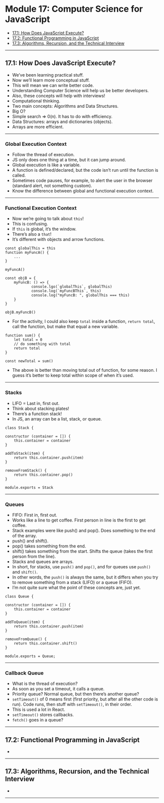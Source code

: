 # Module 17: Computer Science for JavaScript
- [17.1: How Does JavaScript Execute?](#17.1-how-does-javascript-execute)
- [17.2: Functional Programming in JavaScript](#17.2-functional-programming-in-javascript)
- [17.3: Algorithms, Recursion, and the Technical Interview](#17.3-algorithms-recursion-and-the-technical-interview)

---

## 17.1: How Does JavaScript Execute?
- We’ve been learning practical stuff.
- Now we’ll learn more conceptual stuff.
- This will mean we can write better code.
- Understanding Computer Science will help us be better developers.
- Also, these concepts will help with interviews!
- Computational thinking.
- Two main concepts: Algorithms and Data Structures.
- Big O?
- Simple search => 0(n). It has to do with efficiency.
- Data Structures: arrays and dictionaries (objects).
- Arrays are more efficient.

---

### Global Execution Context
- Follow the thread of execution.
- JS only does one thing at a time, but it can jump around.
- Global execution is like a variable.
- A function is defined/declared, but the code isn’t run until the function is called.
- Sometimes code pauses, for example, to alert the user in the browser (standard alert, not something custom).
- Know the difference between global and functional execution context.

---

### Functional Execution Context
- Now we’re going to talk about `this`!
- This is confusing.
- If `this` is global, it’s the window.
- There’s also a `that`!
- It’s different with objects and arrow functions.

```
const globalThis = this
function myFuncA() {
	...
}

myFuncA()

const objB = {
	myFuncB: () => {
			console.lgo(`globalThis`, globalThis)
			console.log(`myFuncBThis`, this)
			console.log("myFuncB: ", globalThis === this)
	}
}

objB.myFuncB()

```

- For the activity, I could also keep `total` inside a function, `return total`, call the function, but make that equal a new variable.

```
function sum() {
	let total = 0
	// do something with total
	return total
}

const newTotal = sum()
```

- The above is better than moving total out of function, for some reason. I guess it’s better to keep total within scope of when it’s used.

---

### Stacks
- LIFO = Last in, first out.
- Think about stacking plates!
- There’s a function stack!
- In JS, an array can be a list, stack, or queue.

```
class Stack {

constructor (container = []) {
	this.container = container
}

addToStack(item) {
	return this.container.push(item)
}

removeFromStack() {
	return this.container.pop()
}

module.exports = Stack
```

---

### Queues
- FIFO: First in, first out.
- Works like a line to get coffee. First person in line is the first to get coffee.
- Stack examples were like push() and pop(). Does something to the end of the array.
- push() and shift().
- pop() takes something from the end.
- shift() takes something from the start. Shifts the queue (takes the first person from the line).
- Stacks and queues are arrays.
- In short, for stacks, use `push()` and `pop()`, and for queues use `push()` and `shift()`.
- In other words, the `push()` is always the same, but it differs when you try to remove something from a stack (LIFO) or a queue (FIFO).
- I’m not quite sure what the point of these concepts are, just yet.

```
class Queue {

constructor (container = []) {
	this.container = container
}

addToQueue(item) {
	return this.container.push(item)
}

removeFromQueue() {
	return this.container.shift()
}

module.exports = Queue;
```

---

### Callback Queue
- What is the thread of execution?
- As soon as you set a timeout, it calls a queue.
- Priority queue? Normal queue, but then there’s another queue?
- `setTimeout()` of 0 means first (first priority, but after all the other code is run). Code runs, then stuff with `setTimeout()`, in their order.
- This is used a lot in React.
- `setTimeout()` stores callbacks.
- `fetch()` goes in a queue?

---

## 17.2: Functional Programming in JavaScript
- 

---

## 17.3: Algorithms, Recursion, and the Technical Interview
- 

---